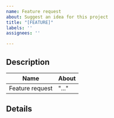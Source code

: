 ```yaml
---
name: Feature request
about: Suggest an idea for this project
title: "[FEATURE]"
labels: ''
assignees: ''

---
```


## Description

Name | About 
------ | ------   
Feature request | "..."

## Details

<!-- Give a detailed explanation of the changes you made -->
